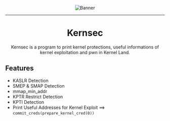 <div align="center">

![Banner](https://i.imgur.com/4LX0YZL.png)

----

# Kernsec

Kernsec is a program to print kernel protections, useful informations of kernel exploitation and pwn in Kernel Land.

</div>

## Features
 
- KASLR Detection
- SMEP & SMAP Detection
- mmap_min_addr
- KPTR Restrict Detection
- KPTI Detection
- Print Useful Addresses for Kernel Exploit ==> `commit_creds(prepare_kernel_cred(0))`
